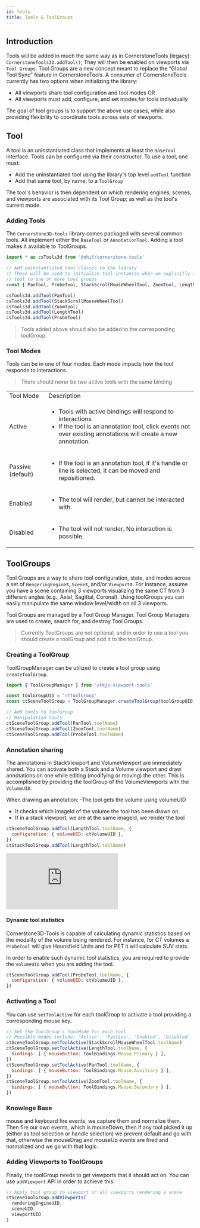 ```yaml
---
id: tools
title: Tools & ToolGroups
---
```


## Introduction

Tools will be added in much the same way as in CornerstoneTools (legacy): `CornerstoneTools3D.addTool()`; They will then be enabled on viewports via `Tool Groups`. Tool Groups are a new concept meant to replace the “Global Tool Sync” feature in CornerstoneTools. A consumer of CornerstoneTools currently has two options when initializing the library:

- All viewports share tool configuration and tool modes OR
- All viewports must add, configure, and set modes for tools individually

The goal of tool groups is to support the above use cases, while also providing flexibility to coordinate tools across sets of viewports.



## Tool

A tool is an uninstantiated class that implements at least the `BaseTool` interface.
Tools can be configured via their constructor. To use a tool, one must:

- Add the uninstantiated tool using the library's top level `addTool` function
- Add that same tool, by name, to a `ToolGroup`

The tool's behavior is then dependent on which rendering engines, scenes,
and viewports are associated with its Tool Group; as well as the tool's current
mode.

### Adding Tools

The `Cornerstone3D-tools` library comes packaged with several common tools. All implement either
the `BaseTool` or `AnnotationTool`. Adding a tool makes it available to ToolGroups.


```js
import * as csTools3d from '@ohif/cornerstone-tools'

// Add uninstantiated tool classes to the library
// These will be used to initialize tool instances when we explicitly add each
// tool to one or more tool groups
const { PanTool, ProbeTool, StackScrollMouseWheelTool, ZoomTool, LengthTool } = csTools3d

csTools3d.addTool(PanTool)
csTools3d.addTool(StackScrollMouseWheelTool)
csTools3d.addTool(ZoomTool)
csTools3d.addTool(LengthTool)
csTools3d.addTool(ProbeTool)
```

> Tools added above should also be added to the corresponding toolGroup.


### Tool Modes

Tools can be in one of four modes. Each mode impacts how the tool responds to
interactions.

> There should never be two active tools with the same binding


<table>
  <tr>
    <td>Tool Mode</td>
    <td>Description</td>
  </tr>
  <tr>
    <td>Active</td>
    <td>
      <ul>
        <li>Tools with active bindings will respond to interactions</li>
        <li>If the tool is an annotation tool, click events not over existing annotations
  will create a new annotation.</li>
      </ul>
    </td>
  </tr>
  <tr>
    <td>Passive (default)</td>
    <td>
      <ul>
        <li>If the tool is an annotation tool, if it's handle or line is selected, it
    can be moved and repositioned.</li>
      </ul>
    </td>
  </tr>
  <tr>
    <td>Enabled</td>
    <td>
      <ul>
        <li>The tool will render, but cannot be interacted with.</li>
      </ul>
    </td>
  </tr>
  <tr>
    <td>Disabled</td>
    <td>
      <ul>
        <li>The tool will not render. No interaction is possible.</li>
      </ul>
    </td>
  </tr>
</table>


## ToolGroups

Tool Groups are a way to share tool configuration, state, and modes across
a set of `RengeringEngine`s, `Scene`s, and/or `Viewport`s.
For instance, assume you have a scene containing 3 viewports visualizing the same CT from 3 different angles (e.g., Axial, Sagittal, Coronal). Using toolGroups you can easily manipulate the same window level/width on all 3 viewports.

Tool Groups are managed
by a Tool Group Manager. Tool Group Managers are used to create, search for, and
destroy Tool Groups.

> Currently ToolGroups are not optional, and in order to use a tool you should create a toolGroup and add it to the toolGroup.

### Creating a ToolGroup
ToolGroupManager can be utilized to create a tool group using `createToolGroup`.

```js
import { ToolGroupManager } from 'vtkjs-viewport-tools'

const toolGroupUID = 'ctToolGroup'
const ctSceneToolGroup = ToolGroupManager.createToolGroup(toolGroupUID)

// Add tools to ToolGroup
// Manipulation tools
ctSceneToolGroup.addTool(PanTool.toolName)
ctSceneToolGroup.addTool(ZoomTool.toolName)
ctSceneToolGroup.addTool(ProbeTool.toolName)
```

### Annotation sharing
The annotations in StackViewport and VolumeViewport are immediately shared.
You can activate both a Stack and a Volume viewport and draw annotations on
one while editing (modifying or moving) the other. This is accomplished by
providing the toolGroup of the VolumeViewports with the `VolumeUID`.

When drawing an annotation:
-The tool gets the volume using volumeUID
- It checks which imageId of the volume the tool has been drawn on
- If in a stack viewport, we are at the same imageId, we render the tool

```js
ctSceneToolGroup.addTool(LengthTool.toolName, {
  configuration: { volumeUID: ctVolumeUID },
})
ctStackToolGroup.addTool(LengthTool.toolName)
```

<div style={{padding:"56.25% 0 0 0", position:"relative"}}>
    <iframe src="https://player.vimeo.com/video/601943316?badge=0&amp;autopause=0&amp;player_id=0&amp;app_id=58479&amp;h=a6f3ee6e3d" frameBorder="0" allow="autoplay; fullscreen; picture-in-picture" allowFullScreen style= {{ position:"absolute",top:0,left:0,width:"100%",height:"100%"}} title="annotation-report"></iframe>
</div>


#### Dynamic tool statistics
Cornerstone3D-Tools is capable of calculating dynamic statistics based on the modality of the volume being rendered. For instance, for CT volumes a `ProbeTool` will give Hounsfield Units and for PET it will calculate SUV stats.

In order to enable such dynamic tool statistics, you are required to provide the `volumeUID` when you are adding the tool.

```js
ctSceneToolGroup.addTool(ProbeTool.toolName, {
  configuration: { volumeUID: ctVolumeUID },
})
```




### Activating a Tool
You can use `setToolActive` for each toolGroup to activate a tool providing a corresponding mouse key.


```js
// Set the ToolGroup's ToolMode for each tool
// Possible modes include: 'Active', 'Passive', 'Enabled', 'Disabled'
ctSceneToolGroup.setToolActive(StackScrollMouseWheelTool.toolName)
ctSceneToolGroup.setToolActive(LengthTool.toolName, {
  bindings: [ { mouseButton: ToolBindings.Mouse.Primary } ],
})
ctSceneToolGroup.setToolActive(PanTool.toolName, {
  bindings: [ { mouseButton: ToolBindings.Mouse.Auxiliary } ],
})
ctSceneToolGroup.setToolActive(ZoomTool.toolName, {
  bindings: [ { mouseButton: ToolBindings.Mouse.Secondary } ],
})
```


### Knowlege Base
mouse and keyboard fire events, we capture them and normalize them. Then fire our own events,
which is mouseDown, then if any tool picked it up (either as tool selection or handle selection)
we prevent default and go with that, otherwise the mouseDrag and mouseUp events are fired
and normalized and we go with that logic.



### Adding Viewports to ToolGroups
Finally, the toolGroup needs to get viewports that it should act on. You can use `addViewport` API in order to achieve this.



```js
// Apply tool group to viewport or all viewports rendering a scene
ctSceneToolGroup.addViewports(
  renderingEngineUID,
  sceneUID,
  viewportUID
)
```
